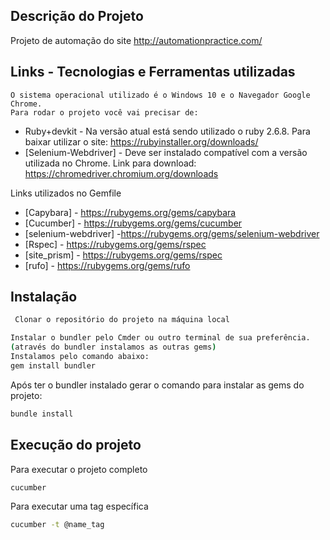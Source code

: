 ## Descrição do Projeto
Projeto de automação do site http://automationpractice.com/

## Links - Tecnologias e Ferramentas utilizadas 
    O sistema operacional utilizado é o Windows 10 e o Navegador Google Chrome.
    Para rodar o projeto você vai precisar de:
- Ruby+devkit - Na versão atual está sendo utilizado o ruby 2.6.8. Para baixar utilizar o site: https://rubyinstaller.org/downloads/
- [Selenium-Webdriver] - Deve ser instalado compatível com a versão utilizada no Chrome. Link para download: https://chromedriver.chromium.org/downloads
 
Links utilizados no Gemfile
- [Capybara] - https://rubygems.org/gems/capybara
- [Cucumber] - https://rubygems.org/gems/cucumber
- [selenium-webdriver] -https://rubygems.org/gems/selenium-webdriver
- [Rspec] -  https://rubygems.org/gems/rspec
- [site_prism] -  https://rubygems.org/gems/rspec
- [rufo] - https://rubygems.org/gems/rufo


## Instalação
```sh
 Clonar o repositório do projeto na máquina local
```
```sh
Instalar o bundler pelo Cmder ou outro terminal de sua preferência.
(através do bundler instalamos as outras gems)
Instalamos pelo comando abaixo:
gem install bundler
```

Após ter o bundler instalado gerar o comando para instalar as gems do projeto:
```sh
bundle install
```

## Execução do projeto

Para executar o projeto completo
```sh
cucumber
```
Para executar uma tag específica
```sh
cucumber -t @name_tag 
```



   